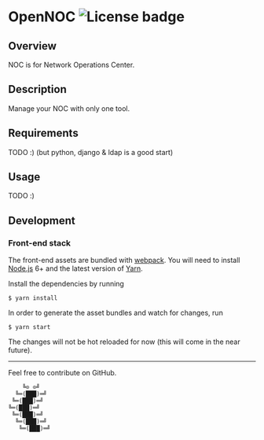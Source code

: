 # OpenNOC ![License badge][license-img]

## Overview

NOC is for Network Operations Center.

## Description

Manage your NOC with only one tool.

## Requirements

TODO :) (but python, django & ldap is a good start)

## Usage

TODO :)

## Development

### Front-end stack

The front-end assets are bundled with [webpack](https://webpack.github.io/).
You will need to install [Node.js](https://nodejs.org/) 6+ and the latest version of [Yarn](https://yarnpkg.com/en/docs/install).

Install the dependencies by running
```
$ yarn install
```

In order to generate the asset bundles and watch for changes, run
```
$ yarn start
```

The changes will not be hot reloaded for now (this will come in the near future).

---

Feel free to contribute on GitHub.

```
    ╚⊙ ⊙╝
  ╚═(███)═╝
 ╚═(███)═╝
╚═(███)═╝
 ╚═(███)═╝
  ╚═(███)═╝
   ╚═(███)═╝
```

[license-img]: https://img.shields.io/badge/license-ISC-blue.svg
